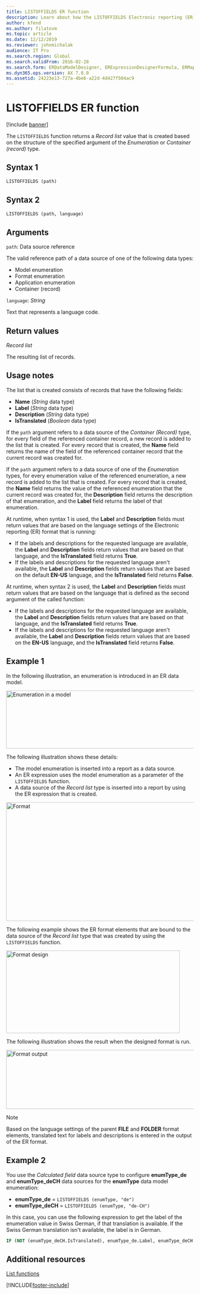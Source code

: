 ```yaml
---
title: LISTOFFIELDS ER function
description: Learn about how the LISTOFFIELDS Electronic reporting (ER) function is used, including syntax strings, arguments, return values, usage notes, and examples.
author: kfend
ms.author: filatovm
ms.topic: article
ms.date: 12/12/2019
ms.reviewer: johnmichalak
audience: IT Pro
ms.search.region: Global
ms.search.validFrom: 2016-02-28
ms.search.form: ERDataModelDesigner, ERExpressionDesignerFormula, ERMappedFormatDesigner, ERModelMappingDesigner
ms.dyn365.ops.version: AX 7.0.0
ms.assetid: 24223e13-727a-4be6-a22d-4d427f504ac9
---
```


# LISTOFFIELDS ER function

[!include [banner](../includes/banner.md)]

The `LISTOFFIELDS` function returns a *Record list* value that is created based on the structure of the specified argument of the *Enumeration* or *Container (record)* type.

## Syntax 1

```vb
LISTOFFIELDS (path)
```

## Syntax 2

```vb
LISTOFFIELDS (path, language)
```

## Arguments

`path`: Data source reference

The valid reference path of a data source of one of the following data types:

- Model enumeration
- Format enumeration
- Application enumeration
- Container (record)

`language`: *String*

Text that represents a language code.

## Return values

*Record list*

The resulting list of records.

## Usage notes

The list that is created consists of records that have the following fields:

- **Name** (*String* data type)
- **Label** (*String* data type)
- **Description** (*String* data type)
- **IsTranslated** (*Boolean* data type)

If the `path` argument refers to a data source of the *Container (Record)* type, for every field of the referenced container record, a new record is added to the list that is created. For every record that is created, the **Name** field returns the name of the field of the referenced container record that the current record was created for.

If the `path` argument refers to a data source of one of the *Enumeration* types, for every enumeration value of the referenced enumeration, a new record is added to the list that is created. For every record that is created, the **Name** field returns the value of the referenced enumeration that the current record was created for, the **Description** field returns the description of that enumeration, and the **Label** field returns the label of that enumeration.

At runtime, when syntax 1 is used, the **Label** and **Description** fields must return values that are based on the language settings of the Electronic reporting (ER) format that is running:

- If the labels and descriptions for the requested language are available, the **Label** and **Description** fields return values that are based on that language, and the **IsTranslated** field returns **True**.
- If the labels and descriptions for the requested language aren't available, the **Label** and **Description** fields return values that are based on the default **EN-US** language, and the **IsTranslated** field returns **False**.

At runtime, when syntax 2 is used, the **Label** and **Description** fields must return values that are based on the language that is defined as the second argument of the called function:

- If the labels and descriptions for the requested language are available, the **Label** and **Description** fields return values that are based on that language, and the **IsTranslated** field returns **True**.
- If the labels and descriptions for the requested language aren't available, the **Label** and **Description** fields return values that are based on the **EN-US** language, and the **IsTranslated** field returns **False**.

## Example 1

In the following illustration, an enumeration is introduced in an ER data model.

<a href="./media/ger-listoffields-function-model-enumeration.png"><img src="./media/ger-listoffields-function-model-enumeration-e1474545790761.png" alt="Enumeration in a model" class="alignnone wp-image-1203943 size-full" width="514" height="155" /></a>

The following illustration shows these details:

- The model enumeration is inserted into a report as a data source.
- An ER expression uses the model enumeration as a parameter of the `LISTOFFIELDS` function.
- A data source of the *Record list* type is inserted into a report by using the ER expression that is created.

<a href="./media/ger-listoffields-function-in-format-expression.png"><img src="./media/ger-listoffields-function-in-format-expression-e1474546110395.png" alt="Format" class="alignnone wp-image-1204033 size-full" width="549" height="318" /></a>

The following example shows the ER format elements that are bound to the data source of the *Record list* type that was created by using the `LISTOFFIELDS` function.

<a href="./media/ger-listoffields-function-format-design.png"><img src="./media/ger-listoffields-function-format-design.png" alt="Format design" class="alignnone size-full wp-image-1204043" width="466" height="221" /></a>

The following illustration shows the result when the designed format is run.

<a href="./media/ger-listoffields-function-format-output.png"><img src="./media/ger-listoffields-function-format-output.png" alt="Format output" class="alignnone size-full wp-image-1204053" width="585" height="158" /></a>

> [!NOTE] 
> Based on the language settings of the parent **FILE** and **FOLDER** format elements, translated text for labels and descriptions is entered in the output of the ER format.

## Example 2

You use the *Calculated field* data source type to configure **enumType\_de** and **enumType\_deCH** data sources for the **enumType** data model enumeration:

- **enumType\_de** = `LISTOFFIELDS (enumType, "de")`
- **enumType\_deCH** = `LISTOFFIELDS (enumType, "de-CH")`

In this case, you can use the following expression to get the label of the enumeration value in Swiss German, if that translation is available. If the Swiss German translation isn't available, the label is in German.

```vb
IF (NOT (enumType_deCH.IsTranslated), enumType_de.Label, enumType_deCH.Label)
```

## Additional resources

[List functions](er-functions-category-list.md)


[!INCLUDE[footer-include](../../../includes/footer-banner.md)]
